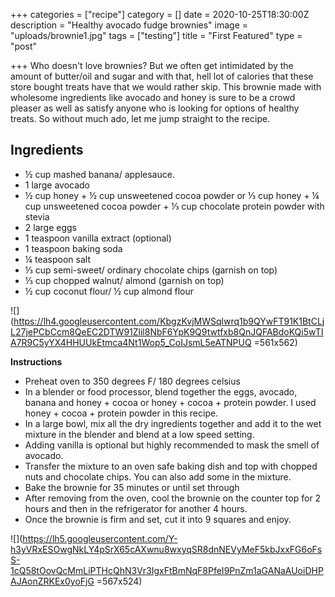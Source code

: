 +++
categories = ["recipe"]
category = []
date = 2020-10-25T18:30:00Z
description = "Healthy avocado fudge brownies"
image = "uploads/brownie1.jpg"
tags = ["testing"]
title = "First Featured"
type = "post"

+++
Who doesn't love brownies? But we often get intimidated by the amount of butter/oil and sugar and with that, hell lot of calories that these store bought treats have that we would rather skip. This brownie made with wholesome ingredients like avocado and honey is sure to be a crowd pleaser as well as satisfy anyone who is looking for options of healthy treats. So without much ado, let me jump straight to the recipe.

## **Ingredients**

* ½ cup mashed banana/ applesauce.
* 1 large avocado
* ½ cup honey + ½ cup unsweetened cocoa powder or ⅓ cup honey + ¼ cup unsweetened cocoa powder + ⅓ cup chocolate protein powder with stevia
* 2 large eggs
* 1 teaspoon vanilla extract (optional)
* 1 teaspoon baking soda
* ¼ teaspoon salt
* ⅓ cup semi-sweet/ ordinary chocolate chips (garnish on top)
* ⅓ cup chopped walnut/ almond (garnish on top)
* ½ cup coconut flour/ ½ cup almond flour

![](https://lh4.googleusercontent.com/KbgzKvjMWSqlwrq1b9QYwFT91K1BtCLjL27jePCbCcm8QeEC2DTW91Zlil8NbF6YpK9Q9twtfxb8QnJQFABdoKQi5wTIA7R9C5yYX4HHUUkEtmca4Nt1Wop5_CoIJsmL5eATNPUQ =561x562)

**Instructions**

* Preheat oven to 350 degrees F/ 180 degrees celsius
* In a blender or food processor, blend together the eggs, avocado, banana and honey + cocoa or honey + cocoa + protein powder. I used honey + cocoa + protein powder in this recipe.
* In a large bowl, mix all the dry ingredients together and add it to the wet mixture in the blender and blend at a low speed setting.
* Adding vanilla is optional but highly recommended to mask the smell of avocado.
* Transfer the mixture to an oven safe baking dish and top with chopped nuts and chocolate chips. You can also add some in the mixture.
* Bake the brownie for 35 minutes or until set through
* After removing from the oven, cool the brownie on the counter top for 2 hours and then in the refrigerator for another 4 hours.
* Once the brownie is firm and set, cut it into 9 squares and enjoy.

![](https://lh5.googleusercontent.com/Y-h3yVRxESOwgNkLY4pSrX65cAXwnu8wxyqSR8dnNEVyMeF5kbJxxFG6oFsS-1cQ58tOovQcMmLiPTHcQhN3Vr3IgxFtBmNqF8PfeI9PnZm1aGANaAUoiDHPAJAonZRKEx0yoFjG =567x524)